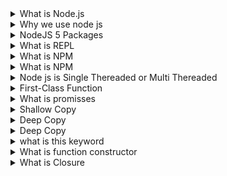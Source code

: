 <details>
    <summary>What is Node.js</summary><br>
    <b>
        Node.js is Server-side scripting which is used to build scalable programs. It is a web application framework built on Google Chrome's JavaScript Engine. This runtime facilitates you to execute a JavaScript code on any machine outside a browser.4
    </b>
</details>

<details>
    <summary>Why we use node js</summary><br>
    <b>
        1. It is easy to learn Node.js.<br>
        2. The scalability offered.<br>
        3. The Mobile-friendly, Cross-platform, and Dev-Friendly nature of Node.js.<br>
        4. Node.js is light and fast.<br>
        5. The many hosting providers available.<br>
        6. Highly extensible<br>
        7. Its caching ability
    </b>
</details>

<details>
    <summary>NodeJS 5 Packages</summary><br>
    <b>
        1. Express.<br>
        2. Lodash.<br>
        3. Moment.js.<br>
        4. Axios.<br>
        5. Morgan.<br>
        6. MySQL.<br>
        7. Nodemon.<br>
        7. Nodemailer.<br>
        7. Molecular.<br>
        7. Agenda.
    </b>
</details>

<details>
    <summary>What is REPL</summary><br>
    <b>
        Node. js Read-Eval-Print-Loop (REPL) is an easy-to-use command-line tool, used for processing Node. js expressions. It captures the user's JavaScript code inputs, interprets, and evaluates the result of this code.
    </b>
</details>

<details>
    <summary>What is NPM</summary><br>
    <b>
        NPM stands for Node Package Manager. npm is the package manager for the Node JavaScript platform.
    </b>
</details>

<details>
    <summary>What is NPM</summary><br>
    <b>
        NPM stands for Node Package Manager. npm is the package manager for the Node JavaScript platform.
    </b>
</details>

<details>
    <summary>Node js is Single Thereaded or Multi Thereaded</summary><br>
    <b>
        Yes Node is a single threaded application with event looping.
    </b>
</details>

<details>
    <summary>First-Class Function</summary><br>
    <b>
        When functions in that language are treated like any other variable. 
        For example, in such a language, a function can be assigned as a value to a variable, can be passed as an argument to other functions and can be returned by another function.
    </b>
</details>

<details>
    <summary>What is promisses</summary></br>
    <b>
        A promise is an object which represents the result of an asynchronous operation which is either resolved or rejected (with a reason).
        const callMe=new Promise((resolve,reject)=>{
        if(true){
        resolve("Resolve");
        }else{
        reject("False");
        }
        })
        callMe
        .then(result=>{
        console.log(result);
        })
        .catch(err=>{
        console.log(err)
        })
    </b>
</details>

<details>
    <summary>Shallow Copy</summary></br>
    <b>
        A shallow copy means that certain (sub-)values are still connected to the original variable. 
    </b>
</details>

<details>
    <summary>Deep Copy</summary></br>
    <b>
        A deep copy means that all of the values of the new variable are copied and disconnected from the original variable.
    </b>
</details>

<details>
    <summary>Deep Copy</summary></br>
    <b>
        “Self-Invoking” function is a type of function that is invoked or called automatically after its definition.
        (function (parameters) {
            //body of the function
        })(arguments);
    </b>
</details>

<details>
    <summary>what is this keyword</summary></br>
    <b>
        “This” keyword refers to an object that is executing the current piece of code. It references the object that is executing the current function. If the function being referenced is a regular function, “this” references the global object.
    </b>
</details>

<details>
    <summary>What is function constructor</summary></br>
    <b>
        A constructor is a special function that creates and initializes an object instance of a class.
    </b>
</details>

<details>
    <summary>What is Closure</summary></br>
    <b>
        A closure gives you access to an outer function's scope from an inner function.
        <br/>
        function makeFunc() {
            var name = 'Mozilla';
            function displayName() {
                alert(name);
            }
            return displayName;
        }
        var myFunc = makeFunc();
        myFunc();
    </b>
</details>